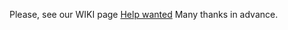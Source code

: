 Please, see our WIKI page [Help wanted](https://github.com/Diblo/KODI-Popcorn-Time/wiki/Help-wanted)
Many thanks in advance.
